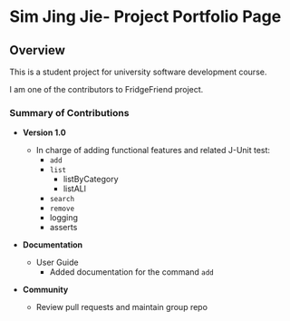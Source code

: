 # Sim Jing Jie- Project Portfolio Page

## Overview
This is a student project for university software development course.

I am one of the contributors to FridgeFriend project.

### Summary of Contributions
- **Version 1.0**
    - In charge of adding functional features and related J-Unit test:
        - `add`
        - `list`
          - listByCategory
          - listALl
        - `search`
        - `remove`
        - logging
        - asserts

- **Documentation**
    - User Guide
        - Added documentation for the command `add`
    
- **Community**
    - Review pull requests and maintain group repo